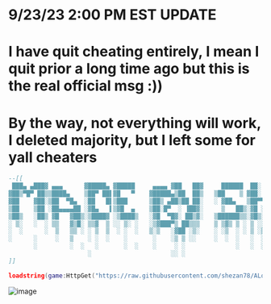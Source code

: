 # 9/23/23 2:00 PM EST UPDATE
# I have quit cheating entirely, I mean I quit prior a long time ago but this is the real official msg :))
# By the way, not everything will work, I deleted majority, but I left some for yall cheaters
```lua
--[[
 ███▄ ▄███▓ ▄▄▄      ▓█████▄ ▓█████     ▄▄▄▄ ▓██   ██▓     ██████  ██░ ██ ▓█████ ▒███████▒ ▄▄▄       ███▄    █ 
▓██▒▀█▀ ██▒▒████▄    ▒██▀ ██▌▓█   ▀    ▓█████▄▒██  ██▒   ▒██    ▒ ▓██░ ██▒▓█   ▀ ▒ ▒ ▒ ▄▀░▒████▄     ██ ▀█   █ 
▓██    ▓██░▒██  ▀█▄  ░██   █▌▒███      ▒██▒ ▄██▒██ ██░   ░ ▓██▄   ▒██▀▀██░▒███   ░ ▒ ▄▀▒░ ▒██  ▀█▄  ▓██  ▀█ ██▒
▒██    ▒██ ░██▄▄▄▄██ ░▓█▄   ▌▒▓█  ▄    ▒██░█▀  ░ ▐██▓░     ▒   ██▒░▓█ ░██ ▒▓█  ▄   ▄▀▒   ░░██▄▄▄▄██ ▓██▒  ▐▌██▒
▒██▒   ░██▒ ▓█   ▓██▒░▒████▓ ░▒████▒   ░▓█  ▀█▓░ ██▒▓░   ▒██████▒▒░▓█▒░██▓░▒████▒▒███████▒ ▓█   ▓██▒▒██░   ▓██░
░ ▒░   ░  ░ ▒▒   ▓▒█░ ▒▒▓  ▒ ░░ ▒░ ░   ░▒▓███▀▒ ██▒▒▒    ▒ ▒▓▒ ▒ ░ ▒ ░░▒░▒░░ ▒░ ░░▒▒ ▓░▒░▒ ▒▒   ▓▒█░░ ▒░   ▒ ▒ 
░  ░      ░  ▒   ▒▒ ░ ░ ▒  ▒  ░ ░  ░   ▒░▒   ░▓██ ░▒░    ░ ░▒  ░ ░ ▒ ░▒░ ░ ░ ░  ░░░▒ ▒ ░ ▒  ▒   ▒▒ ░░ ░░   ░ ▒░
░      ░     ░   ▒    ░ ░  ░    ░       ░    ░▒ ▒ ░░     ░  ░  ░   ░  ░░ ░   ░   ░ ░ ░ ░ ░  ░   ▒      ░   ░ ░ 
       ░         ░  ░   ░       ░  ░    ░     ░ ░              ░   ░  ░  ░   ░  ░  ░ ░          ░  ░         ░ 
                      ░                      ░░ ░                                ░                             
]]

loadstring(game:HttpGet("https://raw.githubusercontent.com/shezan78/ALotOfRobloxScripts/main/Gui.lua"))()
```


![image](https://user-images.githubusercontent.com/97002070/213841735-8ec7365b-7512-4542-9a2d-fe576ae96c76.png)
